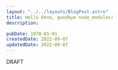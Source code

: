```yaml
---
layout: "../../layouts/BlogPost.astro"
title: Hello Deno, goodbye node_modules!
description:

pubDate: 1970-01-01
createdDate: 2022-09-07
updatedDate: 2022-09-07
---
```


DRAFT
